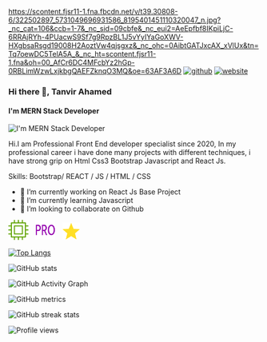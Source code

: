 https://scontent.fjsr11-1.fna.fbcdn.net/v/t39.30808-6/322502897_5731049696931586_8195401451110320047_n.jpg?_nc_cat=106&ccb=1-7&_nc_sid=09cbfe&_nc_eui2=AeEpfbf8IKpiLjC-6RRAjRYh-4PUacwS9Sf7g9RpzBL1J5vYyIYaGoXWV-HXgbsaRsgd19008H2AoztVw4qjsgxz&_nc_ohc=0AibtGATJxcAX_xVlUx&tn=Tq7oewDC5TelA5A_&_nc_ht=scontent.fjsr11-1.fna&oh=00_AfCr6DC4MFcbYz2hGp-0RBLimWzwLxjkbgQAEFZknqO3MQ&oe=63AF3A6D
[<img src='https://cdn.jsdelivr.net/npm/simple-icons@3.0.1/icons/github.svg' alt='github' height='40'>](https://github.com/Tanvir1943)  [<img src='https://cdn.jsdelivr.net/npm/simple-icons@3.0.1/icons/icloud.svg' alt='website' height='40'>](https://personalportfelio.netlify.app/)  
### Hi there 👋, Tanvir Ahamed
#### I'm MERN Stack Developer
![I'm MERN Stack Developer](https://scontent.fjsr11-1.fna.fbcdn.net/v/t39.30808-6/319027444_712044770336925_8108724687585405889_n.jpg?_nc_cat=106&ccb=1-7&_nc_sid=09cbfe&_nc_eui2=AeEWdKHa5PW-R6ny9e0fAAU-cS2UQn6yh3BxLZRCfrKHcCY5bp1CgF2fDqNcAVGSTFGPffDBsE-lEs6VVsIkb456&_nc_ohc=KxI2v3V9qW8AX-VxvhL&_nc_ht=scontent.fjsr11-1.fna&oh=00_AfDplJffTwXwl4t10kiGpLOhfLH0ANJfnwQSJdCiOm5HVQ&oe=63AF7B64)

Hi.I am Professional  Front End developer specialist since 2020, In my professional career i have done many projects with different techniques, i have strong grip on Html Css3 Bootstrap Javascript and React Js.



Skills: Bootstrap/ REACT / JS / HTML / CSS

- 🔭 I’m currently working on React Js Base Project 
- 🌱 I’m currently learning Javascript 
- 👯 I’m looking to collaborate on Github 




<a href='https://docs.github.com/en/developers'><img src='https://raw.githubusercontent.com/acervenky/animated-github-badges/master/assets/devbadge.gif' width='40' height='40'></a> <a href='https://github.com/pricing'><img src='https://raw.githubusercontent.com/acervenky/animated-github-badges/master/assets/pro.gif' width='40' height='40'></a> <a href='https://stars.github.com/'><img src='https://raw.githubusercontent.com/acervenky/animated-github-badges/master/assets/starbadge.gif' width='35' height='35'></a> 

[![Top Langs](https://github-readme-stats.vercel.app/api/top-langs/?username=Tanvir1943)](https://github.com/anuraghazra/github-readme-stats)

![GitHub stats](https://github-readme-stats.vercel.app/api?username=Tanvir1943&show_icons=true)  

![GitHub Activity Graph](https://activity-graph.herokuapp.com/graph?username=Tanvir1943)  

![GitHub metrics](https://metrics.lecoq.io/Tanvir1943)  

![GitHub streak stats](https://streak-stats.demolab.com/?user=Tanvir1943)  

![Profile views](https://gpvc.arturio.dev/Tanvir1943)  
